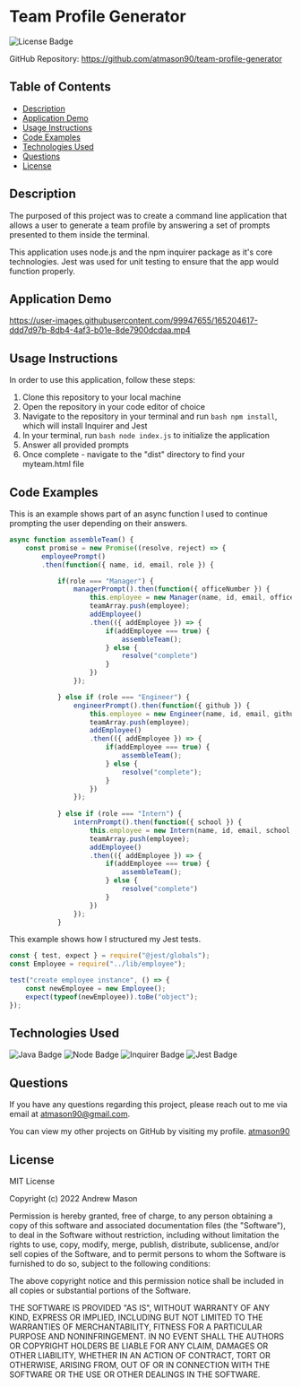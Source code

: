 # Team Profile Generator
![License Badge](https://img.shields.io/badge/License-MIT-blue)

GitHub Repository: https://github.com/atmason90/team-profile-generator


## Table of Contents
* [Description](#description)
* [Application Demo](#application-demo)
* [Usage Instructions](#usage-instructions)
* [Code Examples](#code-examples)
* [Technologies Used](#technologies-used)
* [Questions](#questions)
* [License](#license)


## Description

The purposed of this project was to create a command line application that allows a user to generate a team profile by answering a set of prompts presented to them inside the terminal.

This application uses node.js and the npm inquirer package as it's core technologies. Jest was used for unit testing to ensure that the app would function properly.


## Application Demo

https://user-images.githubusercontent.com/99947655/165204617-ddd7d97b-8db4-4af3-b01e-8de7900dcdaa.mp4


## Usage Instructions

In order to use this application, follow these steps:
1. Clone this repository to your local machine
2. Open the repository in your code editor of choice
3. Navigate to the repository in your terminal and run ```bash npm install```, which will install Inquirer and Jest
4. In your terminal, run ```bash node index.js``` to initialize the application
5. Answer all provided prompts
6. Once complete - navigate to the "dist" directory to find your myteam.html file


## Code Examples

This is an example shows part of an async function I used to continue prompting the user depending on their answers. 

```js
async function assembleTeam() {
    const promise = new Promise((resolve, reject) => {
        employeePrompt()
        .then(function({ name, id, email, role }) {

            if(role === "Manager") {
                managerPrompt().then(function({ officeNumber }) {
                    this.employee = new Manager(name, id, email, officeNumber, role);
                    teamArray.push(employee);
                    addEmployee()
                    .then(({ addEmployee }) => {
                        if(addEmployee === true) {
                            assembleTeam();
                        } else {
                            resolve("complete")
                        }
                    })
                });

            } else if (role === "Engineer") {
                engineerPrompt().then(function({ github }) {
                    this.employee = new Engineer(name, id, email, github, role);
                    teamArray.push(employee);
                    addEmployee()
                    .then(({ addEmployee }) => {
                        if(addEmployee === true) {
                            assembleTeam();
                        } else {
                            resolve("complete");
                        }
                    })
                });   
            
            } else if (role === "Intern") {
                internPrompt().then(function({ school }) {
                    this.employee = new Intern(name, id, email, school, role);
                    teamArray.push(employee);
                    addEmployee()
                    .then(({ addEmployee }) => {
                        if(addEmployee === true) {
                            assembleTeam();
                        } else {
                            resolve("complete")
                        }
                    })
                });
            }
```

This example shows how I structured my Jest tests.

```js
const { test, expect } = require("@jest/globals");
const Employee = require("../lib/employee");

test("create employee instance", () => {
    const newEmployee = new Employee();
    expect(typeof(newEmployee)).toBe("object");
});
```


## Technologies Used

![Java Badge](https://img.shields.io/badge/Language-JavaScript-yellow)
![Node Badge](https://img.shields.io/badge/Environment-Node.js-green)
![Inquirer Badge](https://img.shields.io/badge/NPM-Inquirer-red)
![Jest Badge](https://img.shields.io/badge/Test-Jest-success)


## Questions

If you have any questions regarding this project, please reach out to me via email at atmason90@gmail.com.

You can view my other projects on GitHub by visiting my profile. 
[atmason90](https://github.com/atmason90)


## License

MIT License

Copyright (c) 2022 Andrew Mason

Permission is hereby granted, free of charge, to any person obtaining a copy of this software and associated documentation files (the "Software"), to deal in the Software without restriction, including without limitation the rights to use, copy, modify, merge, publish, distribute, sublicense, and/or sell copies of the Software, and to permit persons to whom the Software is furnished to do so, subject to the following conditions:

The above copyright notice and this permission notice shall be included in all copies or substantial portions of the Software.

THE SOFTWARE IS PROVIDED "AS IS", WITHOUT WARRANTY OF ANY KIND, EXPRESS OR IMPLIED, INCLUDING BUT NOT LIMITED TO THE WARRANTIES OF MERCHANTABILITY, FITNESS FOR A PARTICULAR PURPOSE AND NONINFRINGEMENT. IN NO EVENT SHALL THE AUTHORS OR COPYRIGHT HOLDERS BE LIABLE FOR ANY CLAIM, DAMAGES OR OTHER LIABILITY, WHETHER IN AN ACTION OF CONTRACT, TORT OR OTHERWISE, ARISING FROM, OUT OF OR IN CONNECTION WITH THE SOFTWARE OR THE USE OR OTHER DEALINGS IN THE SOFTWARE.
